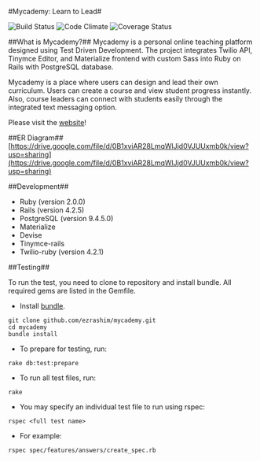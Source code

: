 #Mycademy: Learn to Lead#

![Build Status](https://codeship.com/projects/b2531260-9965-0133-f25f-2e043ba8a616/status?branch=master)
![Code Climate](https://codeclimate.com/github/ezrashim/mycademy.png)
![Coverage Status](https://coveralls.io/repos/ezrashim/mycademy/badge.png)


##What is Mycademy?##
Mycademy is a personal online teaching platform designed using Test Driven Development. The project integrates Twilio API, Tinymce Editor, and Materialize frontend with custom Sass into Ruby on Rails with PostgreSQL database.

Mycademy is a place where users can design and lead their own curriculum. Users can create a course and view student progress instantly. Also, course leaders can connect with students easily through the integrated text messaging option.

Please visit the [website](https://mycademy.herokuapp.com/)!

##ER Diagram##
[https://drive.google.com/file/d/0B1xviAR28LmqWlJjd0VJUUxmb0k/view?usp=sharing](https://drive.google.com/file/d/0B1xviAR28LmqWlJjd0VJUUxmb0k/view?usp=sharing)

##Development##
- Ruby (version 2.0.0)
- Rails (version 4.2.5)
- PostgreSQL (version 9.4.5.0)
- Materialize
- Devise
- Tinymce-rails
- Twilio-ruby (version 4.2.1)

##Testing##

To run the test, you need to clone to repository and install bundle. All required gems are listed in the Gemfile.

- Install [bundle](http://bundler.io/).
```
git clone github.com/ezrashim/mycademy.git
cd mycademy
bundle install
```

- To prepare for testing, run:
```
rake db:test:prepare
```

- To run all test files, run:
```
rake
```

- You may specify an individual test file to run using rspec:
```
rspec <full test name>
```

- For example:
```
rspec spec/features/answers/create_spec.rb
```
